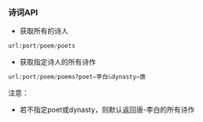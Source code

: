 ### 诗词API

- 获取所有的诗人

```py
url:port/poem/poets
```

- 获取指定诗人的所有诗作

```py
url:port/poem/poems?poet=李白&dynasty=唐
```

注意：

- 若不指定poet或dynasty，则默认返回唐-李白的所有诗作